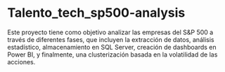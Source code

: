 # Talento_tech_sp500-analysis
Este proyecto tiene como objetivo analizar las empresas del S&amp;P 500 a través de diferentes fases, que incluyen la extracción de datos, análisis estadístico, almacenamiento en SQL Server, creación de dashboards en Power BI, y finalmente, una clusterización basada en la volatilidad de las acciones.
